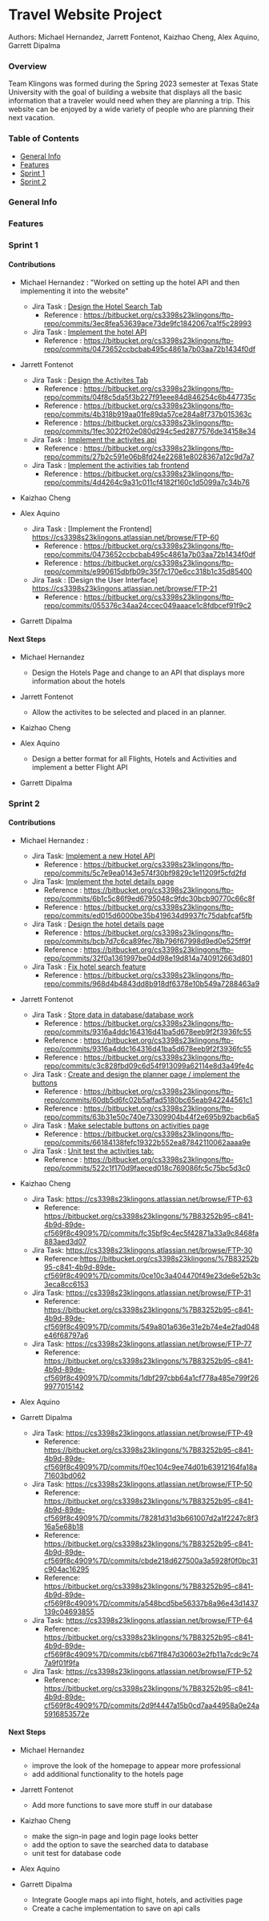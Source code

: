 # Travel Website Project #

Authors: Michael Hernandez, Jarrett Fontenot, Kaizhao Cheng, Alex Aquino, Garrett Dipalma 

### Overview ###

Team Klingons was formed during the Spring 2023 semester at Texas State University with the goal of building a website that displays all the basic information that a traveler would need when they are planning a trip. This website can be enjoyed by a wide variety of people who are planning their next vacation.

### Table of Contents ###

* [General Info](#general-info)
* [Features](#features)
* [Sprint 1](#sprint-1)
* [Sprint 2](#sprint-2)

### General Info ###

### Features ###

### Sprint 1 ###

#### Contributions ####

 * Michael Hernandez : "Worked on setting up the hotel API and then implementing it into the website"
    * Jira Task : [Design the Hotel Search Tab](https://cs3398s23klingons.atlassian.net/jira/software/projects/FTP/boards/2?selectedIssue=FTP-22)
        * Reference : https://bitbucket.org/cs3398s23klingons/ftp-repo/commits/3ec8fea53639ace73de9fc1842067ca1f5c28993
    * Jira Task : [Implement the hotel API](https://cs3398s23klingons.atlassian.net/jira/software/projects/FTP/boards/2?selectedIssue=FTP-23)
        * Reference : https://bitbucket.org/cs3398s23klingons/ftp-repo/commits/0473652ccbcbab495c4861a7b03aa72b1434f0df

* Jarrett Fontenot
    * Jira Task : [Design the Activites Tab](https://cs3398s23klingons.atlassian.net/jira/software/projects/FTP/boards/2?selectedIssue=FTP-11)
        * Reference : https://bitbucket.org/cs3398s23klingons/ftp-repo/commits/04f8c5da5f3b227f91eee84d846254c6b447735c
        * Reference : https://bitbucket.org/cs3398s23klingons/ftp-repo/commits/4b318b919aa01fe89da57ce284a8f737b015363c
        * Reference : https://bitbucket.org/cs3398s23klingons/ftp-repo/commits/1fec3022f02e080d294c5ed2877576de34158e34
    * Jira Task : [Implement the activites api](https://cs3398s23klingons.atlassian.net/jira/software/projects/FTP/boards/2?selectedIssue=FTP-12)
        * Reference : https://bitbucket.org/cs3398s23klingons/ftp-repo/commits/27b2c591e06b8fd24e22681e8028367a12c9d7a7
    * Jira Task : [Implement the activities tab frontend](https://cs3398s23klingons.atlassian.net/jira/software/projects/FTP/boards/2?selectedIssue=FTP-13)
        * Reference : https://bitbucket.org/cs3398s23klingons/ftp-repo/commits/4d4264c9a31c011cf4182f160c1d5099a7c34b76

* Kaizhao Cheng

* Alex Aquino
    * Jira Task : [Implement the Frontend] https://cs3398s23klingons.atlassian.net/browse/FTP-60
        * Reference : https://bitbucket.org/cs3398s23klingons/ftp-repo/commits/0473652ccbcbab495c4861a7b03aa72b1434f0df
        * Reference : https://bitbucket.org/cs3398s23klingons/ftp-repo/commits/e990615dbfb09c35f7c170e6cc318b1c35d85400
    * Jira Task : [Design the User Interface] https://cs3398s23klingons.atlassian.net/browse/FTP-21
        * Reference : https://bitbucket.org/cs3398s23klingons/ftp-repo/commits/055376c34aa24ccec049aaace1c8fdbcef91f9c2
* Garrett Dipalma

#### Next Steps ####

* Michael Hernandez
    * Design the Hotels Page and change to an API that displays more information about the hotels

* Jarrett Fontenot
    * Allow the activites to be selected and placed in an planner.

* Kaizhao Cheng 
    
* Alex Aquino
    * Design a better format for all Flights, Hotels and Activities and implement a better Flight API
* Garrett Dipalma

### Sprint 2 ###
#### Contributions ####

* Michael Hernandez :
    * Jira Task: [Implement a new Hotel API](https://cs3398s23klingons.atlassian.net/jira/software/projects/FTP/issues/FTP-80)
        * Reference : https://bitbucket.org/cs3398s23klingons/ftp-repo/commits/5c7e9ea0143e574f30bf9829c1e11209f5cfd2fd
    * Jira Task: [Implement the hotel details page](https://cs3398s23klingons.atlassian.net/jira/software/projects/FTP/issues/FTP-27)
        * Reference : https://bitbucket.org/cs3398s23klingons/ftp-repo/commits/6b1c5c86f9ed6795048c9fdc30bcb90770c66c8f
        * Reference : https://bitbucket.org/cs3398s23klingons/ftp-repo/commits/ed015d6000be35b419634d9937fc75dabfcaf5fb
    * Jira Task : [Design the hotel details page](https://cs3398s23klingons.atlassian.net/jira/software/projects/FTP/issues/FTP-26)
        * Reference : https://bitbucket.org/cs3398s23klingons/ftp-repo/commits/bcb7d7c6ca89fec78b796f67998d9ed0e525ff9f
        * Reference : https://bitbucket.org/cs3398s23klingons/ftp-repo/commits/32f0a1361997be04d98e19d814a740912663d801
    * Jira Task : [Fix hotel search feature](https://cs3398s23klingons.atlassian.net/jira/software/projects/FTP/issues/FTP-25)
        * Reference : https://bitbucket.org/cs3398s23klingons/ftp-repo/commits/968d4b4843dd8b918df6378e10b549a7288463a9
         
* Jarrett Fontenot
    * Jira Task : [Store data in database/database work](https://cs3398s23klingons.atlassian.net/jira/software/projects/FTP/issues/FTP-78)
        * Reference : https://bitbucket.org/cs3398s23klingons/ftp-repo/commits/9316a4ddc164316d41ba5d678eeb9f2f3936fc55
        * Reference : https://bitbucket.org/cs3398s23klingons/ftp-repo/commits/9316a4ddc164316d41ba5d678eeb9f2f3936fc55
        * Reference : https://bitbucket.org/cs3398s23klingons/ftp-repo/commits/c3c828fbd09c6d54f913099a62114e8d3a49fe4c
    * Jira Task : [Create and design the planner page / implement the buttons](https://cs3398s23klingons.atlassian.net/jira/software/projects/FTP/issues/FTP-75)
        * Reference : https://bitbucket.org/cs3398s23klingons/ftp-repo/commits/60db5d6fc02b5affad5180bc65eab942244561c1
        * Reference : https://bitbucket.org/cs3398s23klingons/ftp-repo/commits/63b31e50c740e73309904b44f2e695b92bacb6a5
    * Jira Task : [Make selectable buttons on activities page](https://cs3398s23klingons.atlassian.net/jira/software/projects/FTP/issues/FTP-74)
        * Reference : https://bitbucket.org/cs3398s23klingons/ftp-repo/commits/66184138fefc19322b552ea87842110062aaaa9e
    * Jira Task : [Unit test the activities tab:](https://cs3398s23klingons.atlassian.net/jira/software/projects/FTP/issues/FTP-14)
        * Reference : https://bitbucket.org/cs3398s23klingons/ftp-repo/commits/522c1f170d9faeced018c769086fc5c75bc5d3c0
    
* Kaizhao Cheng
    * Jira Task: https://cs3398s23klingons.atlassian.net/browse/FTP-63
        * Reference: https://bitbucket.org/cs3398s23klingons/%7B83252b95-c841-4b9d-89de-cf569f8c4909%7D/commits/fc35bf9c4ec5f42871a33a9c8468fa883aed3d07
    * Jira Task: https://cs3398s23klingons.atlassian.net/browse/FTP-30
        * Reference:https://bitbucket.org/cs3398s23klingons/%7B83252b95-c841-4b9d-89de-cf569f8c4909%7D/commits/0ce10c3a404470f49e23de6e52b3c3eca8cc6153
    * Jira Task: https://cs3398s23klingons.atlassian.net/browse/FTP-31
        * Reference: https://bitbucket.org/cs3398s23klingons/%7B83252b95-c841-4b9d-89de-cf569f8c4909%7D/commits/549a801a636e31e2b74e4e2fad048e46f68797a6
    * Jira Task: https://cs3398s23klingons.atlassian.net/browse/FTP-77
        * Reference: https://bitbucket.org/cs3398s23klingons/%7B83252b95-c841-4b9d-89de-cf569f8c4909%7D/commits/1dbf297cbb64a1cf778a485e799f269977015142
    
* Alex Aquino
    
* Garrett Dipalma
    * Jira Task: https://cs3398s23klingons.atlassian.net/browse/FTP-49
        * Reference: https://bitbucket.org/cs3398s23klingons/%7B83252b95-c841-4b9d-89de-cf569f8c4909%7D/commits/f0ec104c9ee74d01b63912164fa18a71603bd062
    * Jira Task: https://cs3398s23klingons.atlassian.net/browse/FTP-50
        * Reference: https://bitbucket.org/cs3398s23klingons/%7B83252b95-c841-4b9d-89de-cf569f8c4909%7D/commits/78281d31d3b661007d2a1f2247c8f316a5e68b18
        * Reference: https://bitbucket.org/cs3398s23klingons/%7B83252b95-c841-4b9d-89de-cf569f8c4909%7D/commits/cbde218d627500a3a5928f0f0bc31c904ac16295
        * Reference: https://bitbucket.org/cs3398s23klingons/%7B83252b95-c841-4b9d-89de-cf569f8c4909%7D/commits/a548bcd5be56337b8a96e43d1437139c04693855
    * Jira Task: https://cs3398s23klingons.atlassian.net/browse/FTP-64
        * Reference: https://bitbucket.org/cs3398s23klingons/%7B83252b95-c841-4b9d-89de-cf569f8c4909%7D/commits/cb671f847d30603e2fb11a7cdc9c747a9f01f9fa
    * Jira Task:  https://cs3398s23klingons.atlassian.net/browse/FTP-52
        * Reference: https://bitbucket.org/cs3398s23klingons/%7B83252b95-c841-4b9d-89de-cf569f8c4909%7D/commits/2d9f4447a15b0cd7aa44958a0e24a5916853572e
#### Next Steps ####
* Michael Hernandez
    * improve the look of the homepage to appear more professional
    * add additional functionality to the hotels page
    
* Jarrett Fontenot
    * Add more functions to save more stuff in our database

* Kaizhao Cheng 
    * make the sign-in page and login page looks better
    * add the option to save the searched data to database
    * unit test for database code

* Alex Aquino
    
* Garrett Dipalma
    * Integrate Google maps api into flight, hotels, and activities page
    * Create a cache implementation to save on api calls